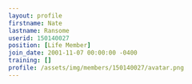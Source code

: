 ```yaml
---
layout: profile
firstname: Nate
lastname: Ransome
userid: 150140027
position: [Life Member]
join_date: 2001-11-07 00:00:00 -0400
training: []
profile: /assets/img/members/150140027/avatar.png
---
```


